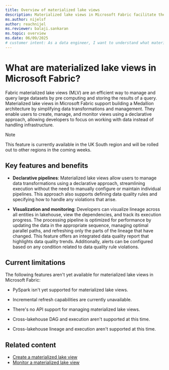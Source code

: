 ```yaml
---
title: Overview of materialized lake views
description: Materialized lake views in Microsoft Fabric facilitate the implementation of the medallion architecture by enabling automated creation, scheduling, and execution of materialized lake views.
ms.author: nijelsf 
author: reachnijel
ms.reviewer: balaji.sankaran
ms.topic: overview
ms.date: 06/09/2025
# customer intent: As a data engineer, I want to understand what materialized lake views are in Microsoft Fabric so that I can leverage them for building a Medallion architecture.
---
```


# What are materialized lake views in Microsoft Fabric? 

Fabric materialized lake views (MLV) are an efficient way to manage and query large datasets by pre computing and storing the results of a query. Materialized lake views in Microsoft Fabric support building a Medallion architecture by simplifying data transformations and management. They enable users to create, manage, and monitor views using a declarative approach, allowing developers to focus on working with data instead of handling infrastructure.

> [!NOTE]
> This feature is currently available in the UK South region and will be rolled out to other regions in the coming weeks.

## Key features and benefits

* **Declarative pipelines**: Materialized lake views allow users to manage data transformations using a declarative approach, streamlining execution without the need to manually configure or maintain individual pipelines. This approach also supports defining data quality rules and specifying how to handle any violations that arise.

* **Visualization and monitoring**: Developers can visualize lineage across all entities in lakehouse, view the dependencies, and track its execution progress. The processing pipeline is optimized for performance by updating the data in the appropriate sequence, managing optimal parallel paths, and refreshing only the parts of the lineage that have changed. This feature offers an integrated data quality report that highlights data quality trends. Additionally, alerts can be configured based on any condition related to data quality rule violations.

## Current limitations

The following features aren't yet available for materialized lake views in Microsoft Fabric:

* PySpark isn't yet supported for materialized lake views.

* Incremental refresh capabilities are currently unavailable.

* There's no API support for managing materialized lake views.

* Cross-lakehouse DAG and execution aren't supported at this time.

* Cross-lakehouse lineage and execution aren't supported at this time.

## Related content

* [Create a materialized lake view](create-materialized-lake-view.md)
* [Monitor a materialized lake view](monitor-materialized-lake-views.md)
